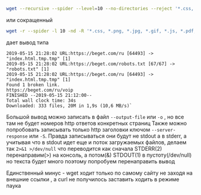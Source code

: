 ```bash
wget --recursive --spider --level=10 --no-directories --reject '*.css, *.png, *.jpg, *.gif, *.js, *.pdf, *.ico, *.exe, *.xls' --no-verbose http://beget.com
```
или сокращенный
```bash
wget -r --spider -l 10 -nd -R '*.css, *.png, *.jpg, *.gif, *.js, *.pdf, *.ico, *.exe, *.xls' -nv http://beget.com
````
дает вывод типа 
```
2019-05-15 21:28:02 URL:https://beget.com/ru [64493] -> "index.html.tmp.tmp" [1]
2019-05-15 21:28:02 URL:https://beget.com/robots.txt [67/67] -> "robots.txt" [1]
2019-05-15 21:28:02 URL:https://beget.com/ru [64493] -> "index.html.tmp.tmp" [1]
Found 1 broken link.
https://beget.com/ru/voip
FINISHED --2019-05-15 21:12:00--
Total wall clock time: 34s
Downloaded: 333 files, 20M in 1,9s (10,6 MB/s)`
```

Большой вывод можно записать в файл `--output-file` или `-o` , но все там не будет номеров http ответов конкретных страниц
Также можно попробовать записывать только http заголовки ключом `--server-response` или `-S`. Правда записываться они будут не stdout а в stderr, а учитывая что в stdout идет еще и поток загружаемых файлов, делаем так 
`2>&1 >/dev/null` что переводится как сначала STDERR(2) перенаправим(>) на консоль, а потом(&) STDOUT(1) в пустоту(/dev/null) 
но текста будет много поэтому попробуем перенаправить вывод

Единственный минус - wget ходит только по самому сайту не заходя на внешние ссылки , а curl не получилось заставить ходить в режиме паука